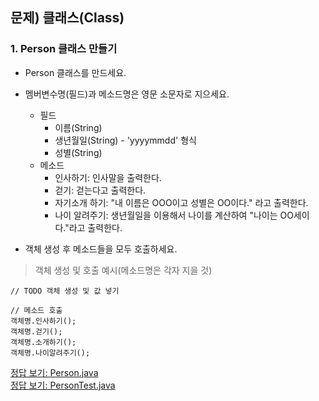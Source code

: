 ## 문제) 클래스(Class)

### 1. Person 클래스 만들기
* Person 클래스를 만드세요. 
* 멤버변수명(필드)과 메소드명은 영문 소문자로 지으세요.
    * 필드
        * 이름(String)
        * 생년월일(String) - 'yyyymmdd' 형식
        * 성별(String)
    * 메소드  
        * 인사하기: 인사말을 출력한다.
        * 걷기: 걷는다고 출력한다.
        * 자기소개 하기: "내 이름은 OOO이고 성별은 OO이다." 라고 출력한다.
        * 나이 알려주기: 생년월일을 이용해서 나이를 계산하여 "나이는 OO세이다."라고 출력한다.

* 객체 생성 후 메소드들을 모두 호출하세요.

> 객체 생성 및 호출 예시(메소드명은 각자 지을 것)
```
// TODO 객체 생성 및 값 넣기

// 메소드 호출
객체명.인사하기();
객체명.걷기();
객체명.소개하기();
객체명.나이알려주기();
```
        
[정답 보기: Person.java](Person.java)  
[정답 보기: PersonTest.java](PersonTest.java)